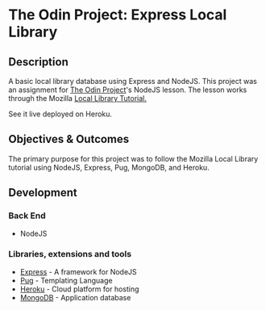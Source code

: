 # The Odin Project: Express Local Library

## Description

A basic local library database using Express and NodeJS. This project was an assignment for [The Odin Project](https://www.theodinproject.com/paths/full-stack-javascript/courses/nodejs/lessons/express-105-forms-and-deployment)'s NodeJS lesson. The lesson works through the Mozilla [Local Library Tutorial.](https://developer.mozilla.org/en-US/docs/Learn/Server-side/Express_Nodejs/Tutorial_local_library_website)

See it live deployed on Heroku. 

## Objectives & Outcomes

The primary purpose for this project was to follow the Mozilla Local Library tutorial using NodeJS, Express, Pug, MongoDB, and Heroku.

## Development

### Back End

- NodeJS

### Libraries, extensions and tools

- [Express](https://expressjs.com/) - A framework for NodeJS
- [Pug](https://pugjs.org/api/getting-started.html) - Templating Language
- [Heroku](https://heroku.com/) - Cloud platform for hosting
- [MongoDB](https://www.mongodb.com/) - Application database